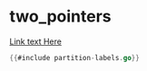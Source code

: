 # two_pointers

[Link text Here](https://leetcode.com/problems/partition-labels/description/)

```go
{{#include partition-labels.go}}
```